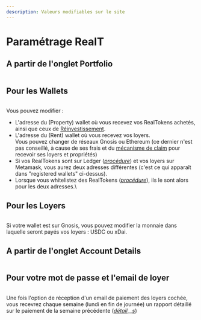 ```yaml
---
description: Valeurs modifiables sur le site
---
```


# Paramétrage RealT

## A partir de l'onglet Portfolio

<figure><img src="../../.gitbook/assets/image (79).png" alt=""><figcaption></figcaption></figure>

## Pour les Wallets

<figure><img src="../../.gitbook/assets/image (26) (1) (1).png" alt=""><figcaption></figcaption></figure>

Vous pouvez modifier :&#x20;

* L'adresse du (Property) wallet où vous recevez vos RealTokens achetés, ainsi que ceux de [Réinvestissement](maison-de-reinvestissement.md).
* L'adresse du (Rent) wallet où vous recevez vos loyers.\
  Vous pouvez changer de réseaux Gnosis ou Ethereum (ce dernier n'est pas conseillé, à cause de ses frais et du [mécanisme de claim](rapport-hebdo-des-loyers/sur-ethereum.md) pour recevoir ses loyers et propriétés)
* Si vos RealTokens sont sur Ledger ([_procédure_](../securite/passer-vos-realtokens-sur-ledger.md)) et vos loyers sur Metamask, vous aurez deux adresses différentes (c'est ce qui apparaît dans "registered wallets" ci-dessus).
* Lorsque vous whitelistez des RealTokens ([_procédure_](procedure-de-whitelisting.md)), ils le sont alors pour les deux adresses.\


## Pour les Loyers

<figure><img src="../../.gitbook/assets/image (63).png" alt=""><figcaption></figcaption></figure>

Si votre wallet est sur Gnosis, vous pouvez modifier la monnaie dans laquelle seront payés vos loyers : USDC ou xDai.

## A partir de l'onglet Account Details

<figure><img src="../../.gitbook/assets/image (26).png" alt=""><figcaption></figcaption></figure>

## Pour votre mot de passe et l'email de loyer

<figure><img src="../../.gitbook/assets/image (106).png" alt=""><figcaption></figcaption></figure>

Une fois l'option de réception d'un email de paiement des loyers cochée, vous recevrez chaque semaine (lundi en fin de journée) un rapport détaillé sur le paiement de la semaine précédente ([_détail_](rapport-hebdo-des-loyers/)__[_s_](rapport-hebdo-des-loyers/))
